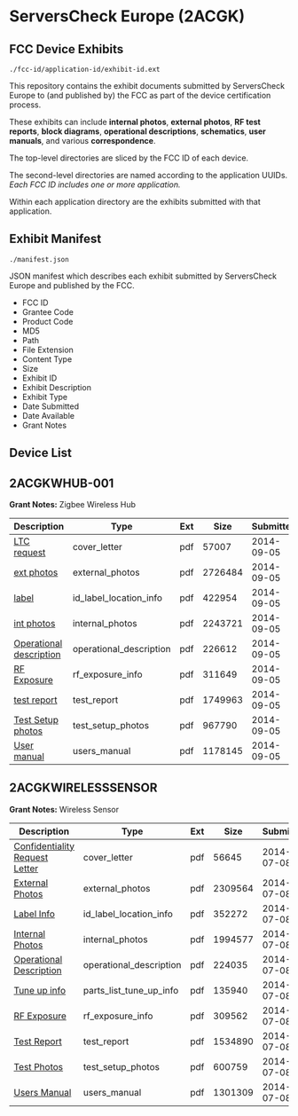 # ServersCheck Europe (2ACGK)
## FCC Device Exhibits

```
./fcc-id/application-id/exhibit-id.ext
```

This repository contains the exhibit documents submitted by ServersCheck Europe to (and published by) the FCC as part of the device certification process.

These exhibits can include **internal photos**, **external photos**, **RF test reports**, **block diagrams**, **operational descriptions**, **schematics**, **user manuals**, and various **correspondence**.

The top-level directories are sliced by the FCC ID of each device.

The second-level directories are named according to the application UUIDs. *Each FCC ID includes one or more application.*

Within each application directory are the exhibits submitted with that application. 

## Exhibit Manifest

```
./manifest.json
```

JSON manifest which describes each exhibit submitted by ServersCheck Europe and published by the FCC.

- FCC ID
- Grantee Code
- Product Code
- MD5
- Path
- File Extension
- Content Type
- Size
- Exhibit ID
- Exhibit Description
- Exhibit Type
- Date Submitted
- Date Available
- Grant Notes

## Device List
## 2ACGKWHUB-001
**Grant Notes:** Zigbee Wireless Hub

| Description | Type | Ext | Size | Submitted | Available |
| ----------- | ---- | --- | ---- | --------- | --------- |
| [LTC request](2ACGKWHUB-001/f977c031e691dc002543318427111a1a/2379511.pdf) | cover_letter | pdf | 57007 | 2014-09-05 | 2014-09-05 |
| [ext photos](2ACGKWHUB-001/f977c031e691dc002543318427111a1a/2379512.pdf) | external_photos | pdf | 2726484 | 2014-09-05 | 2014-09-05 |
| [label](2ACGKWHUB-001/f977c031e691dc002543318427111a1a/2379513.pdf) | id_label_location_info | pdf | 422954 | 2014-09-05 | 2014-09-05 |
| [int photos](2ACGKWHUB-001/f977c031e691dc002543318427111a1a/2379515.pdf) | internal_photos | pdf | 2243721 | 2014-09-05 | 2014-09-05 |
| [Operational description](2ACGKWHUB-001/f977c031e691dc002543318427111a1a/2379516.pdf) | operational_description | pdf | 226612 | 2014-09-05 | 2014-09-05 |
| [RF Exposure](2ACGKWHUB-001/f977c031e691dc002543318427111a1a/2379517.pdf) | rf_exposure_info | pdf | 311649 | 2014-09-05 | 2014-09-05 |
| [test report](2ACGKWHUB-001/f977c031e691dc002543318427111a1a/2379514.pdf) | test_report | pdf | 1749963 | 2014-09-05 | 2014-09-05 |
| [Test Setup photos](2ACGKWHUB-001/f977c031e691dc002543318427111a1a/2379518.pdf) | test_setup_photos | pdf | 967790 | 2014-09-05 | 2014-09-05 |
| [User manual](2ACGKWHUB-001/f977c031e691dc002543318427111a1a/2379519.pdf) | users_manual | pdf | 1178145 | 2014-09-05 | 2014-09-05 |
## 2ACGKWIRELESSSENSOR
**Grant Notes:** Wireless Sensor

| Description | Type | Ext | Size | Submitted | Available |
| ----------- | ---- | --- | ---- | --------- | --------- |
| [Confidentiality Request Letter](2ACGKWIRELESSSENSOR/e4a50c9c56160f1f7705d746f5cbbdcc/2319025.pdf) | cover_letter | pdf | 56645 | 2014-07-08 | 2014-07-08 |
| [External Photos](2ACGKWIRELESSSENSOR/e4a50c9c56160f1f7705d746f5cbbdcc/2319026.pdf) | external_photos | pdf | 2309564 | 2014-07-08 | 2014-07-08 |
| [Label Info](2ACGKWIRELESSSENSOR/e4a50c9c56160f1f7705d746f5cbbdcc/2319027.pdf) | id_label_location_info | pdf | 352272 | 2014-07-08 | 2014-07-08 |
| [Internal Photos](2ACGKWIRELESSSENSOR/e4a50c9c56160f1f7705d746f5cbbdcc/2319029.pdf) | internal_photos | pdf | 1994577 | 2014-07-08 | 2014-07-08 |
| [Operational Description](2ACGKWIRELESSSENSOR/e4a50c9c56160f1f7705d746f5cbbdcc/2319023.pdf) | operational_description | pdf | 224035 | 2014-07-08 | 2014-07-08 |
| [Tune up info](2ACGKWIRELESSSENSOR/e4a50c9c56160f1f7705d746f5cbbdcc/2319033.pdf) | parts_list_tune_up_info | pdf | 135940 | 2014-07-08 | 2014-07-08 |
| [RF Exposure](2ACGKWIRELESSSENSOR/e4a50c9c56160f1f7705d746f5cbbdcc/2319030.pdf) | rf_exposure_info | pdf | 309562 | 2014-07-08 | 2014-07-08 |
| [Test Report](2ACGKWIRELESSSENSOR/e4a50c9c56160f1f7705d746f5cbbdcc/2319028.pdf) | test_report | pdf | 1534890 | 2014-07-08 | 2014-07-08 |
| [Test Photos](2ACGKWIRELESSSENSOR/e4a50c9c56160f1f7705d746f5cbbdcc/2319031.pdf) | test_setup_photos | pdf | 600759 | 2014-07-08 | 2014-07-08 |
| [Users Manual](2ACGKWIRELESSSENSOR/e4a50c9c56160f1f7705d746f5cbbdcc/2319032.pdf) | users_manual | pdf | 1301309 | 2014-07-08 | 2014-07-08 |
